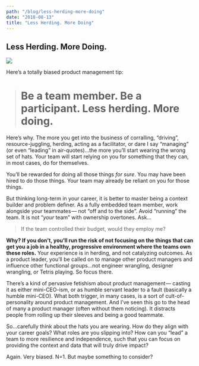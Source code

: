 ```yaml
---
path: "/blog/less-herding-more-doing"
date: "2018-08-13"
title: "Less Herding. More Doing"
---
```


## Less Herding. More Doing.

![](https://cdn-images-1.medium.com/max/4818/1*3B48DGiZ4cYMUJoifUN9lQ@2x.jpeg)

Here’s a totally biased product management tip:
> # Be a team member. Be a participant. Less herding. More doing.

Here’s why. The more you get into the business of corralling, “driving”, resource-juggling, herding, acting as a facilitator, or dare I say “managing” (or even “leading” in air-quotes)…the more you’ll start wearing the wrong set of hats. Your team will start relying on you for something that they can, in most cases, do for themselves.

You’ll be rewarded for doing all those things *for sure*. You may have been hired to do those things. Your team may already be reliant on you for those things.

But thinking long-term in your career, it is better to master being a context builder and problem definer. As a fully embedded team member, work alongside your teammates — not “off and to the side”. Avoid “running” the team. It is not “*your* team” with ownership overtones. Ask…
>  If the team controlled their budget, would they employ me?

**Why? If you don’t, you’ll run the risk of not focusing on the things that can get you a job in a healthy, progressive environment where the teams own these roles.** Your experience is in herding, and not catalyzing outcomes. As a product leader, you’ll be called on to manage other product managers and influence other functional groups…not engineer wrangling, designer wrangling, or Tetris playing. So focus there.

There’s a kind of pervasive fetishism about product management — casting it as either mini-CEO-ism, or as humble servant leader to a fault (basically a humble mini-CEO). What both trigger, in many cases, is a sort of cult-of-personality around product management. And I’ve seen this go to the head of many a product manager (often without them noticing). It distracts people from rolling up their sleeves and being a good teammate.

So…carefully think about the hats you are wearing. How do they align with your career goals? What roles are you slipping into? How can you “lead” a team to more resilience and independence, such that you can focus on providing the context and data that will truly drive impact?

Again. Very biased. N=1. But maybe something to consider?
